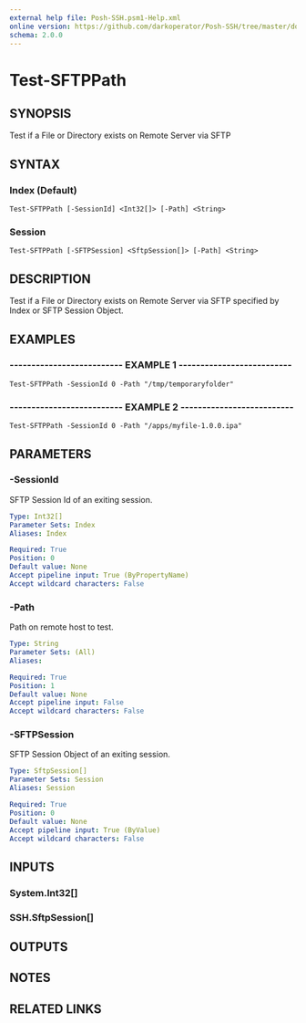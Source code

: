 ```yaml
---
external help file: Posh-SSH.psm1-Help.xml
online version: https://github.com/darkoperator/Posh-SSH/tree/master/docs
schema: 2.0.0
---
```


# Test-SFTPPath

## SYNOPSIS
Test if a File or Directory exists on Remote Server via SFTP

## SYNTAX

### Index (Default)
```
Test-SFTPPath [-SessionId] <Int32[]> [-Path] <String>
```

### Session
```
Test-SFTPPath [-SFTPSession] <SftpSession[]> [-Path] <String>
```

## DESCRIPTION
Test if a File or Directory exists on Remote Server via SFTP specified by Index or SFTP Session Object.

## EXAMPLES

### -------------------------- EXAMPLE 1 --------------------------
```
Test-SFTPPath -SessionId 0 -Path "/tmp/temporaryfolder"
```

### -------------------------- EXAMPLE 2 --------------------------
```
Test-SFTPPath -SessionId 0 -Path "/apps/myfile-1.0.0.ipa"
```

## PARAMETERS

### -SessionId
SFTP Session Id of an exiting session.

```yaml
Type: Int32[]
Parameter Sets: Index
Aliases: Index

Required: True
Position: 0
Default value: None
Accept pipeline input: True (ByPropertyName)
Accept wildcard characters: False
```

### -Path
Path on remote host to test.

```yaml
Type: String
Parameter Sets: (All)
Aliases: 

Required: True
Position: 1
Default value: None
Accept pipeline input: False
Accept wildcard characters: False
```

### -SFTPSession
SFTP Session Object of an exiting session.

```yaml
Type: SftpSession[]
Parameter Sets: Session
Aliases: Session

Required: True
Position: 0
Default value: None
Accept pipeline input: True (ByValue)
Accept wildcard characters: False
```

## INPUTS

### System.Int32[]

### SSH.SftpSession[]

## OUTPUTS

## NOTES

## RELATED LINKS

